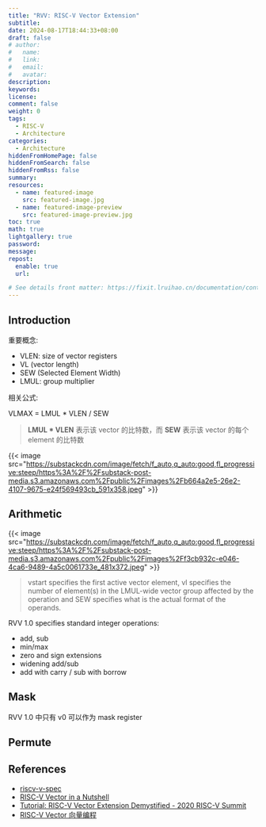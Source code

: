 ```yaml
---
title: "RVV: RISC-V Vector Extension"
subtitle:
date: 2024-08-17T18:44:33+08:00
draft: false
# author:
#   name:
#   link:
#   email:
#   avatar:
description:
keywords:
license:
comment: false
weight: 0
tags:
  - RISC-V
  - Architecture
categories:
  - Architecture
hiddenFromHomePage: false
hiddenFromSearch: false
hiddenFromRss: false
summary:
resources:
  - name: featured-image
    src: featured-image.jpg
  - name: featured-image-preview
    src: featured-image-preview.jpg
toc: true
math: true
lightgallery: true
password:
message:
repost:
  enable: true
  url:

# See details front matter: https://fixit.lruihao.cn/documentation/content-management/introduction/#front-matter
---
```


<!--more-->

## Introduction

重要概念: 

- VLEN: size of vector registers
- VL (vector length)
- SEW (Selected Element Width)
- LMUL: group multiplier

相关公式:

VLMAX = LMUL * VLEN / SEW

> **LMUL * VLEN** 表示该 vector 的比特数，而 **SEW** 表示该 vector 的每个 element 的比特数

{{< image src="https://substackcdn.com/image/fetch/f_auto,q_auto:good,fl_progressive:steep/https%3A%2F%2Fsubstack-post-media.s3.amazonaws.com%2Fpublic%2Fimages%2Fb664a2e5-26e2-4107-9675-e24f569493cb_591x358.jpeg" >}}

## Arithmetic

{{< image src="https://substackcdn.com/image/fetch/f_auto,q_auto:good,fl_progressive:steep/https%3A%2F%2Fsubstack-post-media.s3.amazonaws.com%2Fpublic%2Fimages%2Ff3cb932c-e046-4ca6-9489-4a5c0061733e_481x372.jpeg" >}}

> vstart specifies the first active vector element, vl specifies the number of element(s) in the LMUL-wide vector group affected by the operation and SEW specifies what is the actual format of the operands.

RVV 1.0 specifies standard integer operations:

- add, sub
- min/max
- zero and sign extensions
- widening add/sub
- add with carry / sub with borrow

## Mask

RVV 1.0 中只有 v0 可以作为 mask register

## Permute

## References

- [riscv-v-spec](https://github.com/riscv/riscv-v-spec/tree/v1.0)
- [RISC-V Vector in a Nutshell](https://fprox.substack.com/p/risc-v-vector-in-a-nutshell)
- [Tutorial: RISC-V Vector Extension Demystified - 2020 RISC-V Summit](https://www.youtube.com/watch?v=oTaOd8qr53U)
- [RISC-V Vector 向量编程](https://www.bilibili.com/video/BV1VT411E7iQ/)
